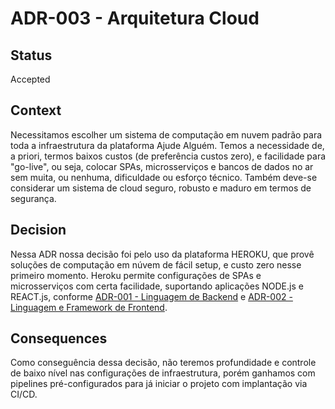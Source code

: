 # ADR-003 - Arquitetura Cloud 

## Status
Accepted

## Context
Necessitamos escolher um sistema de computação em nuvem padrão para toda a infraestrutura da plataforma Ajude Alguém. Temos a necessidade de, a priori, termos baixos custos (de preferência custos zero), e facilidade para "go-live", ou seja, colocar SPAs, microsserviços e bancos de dados no ar sem muita, ou nenhuma, dificuldade ou esforço técnico. Também deve-se considerar um sistema de cloud seguro, robusto e maduro em termos de segurança.

## Decision
Nessa ADR nossa decisão foi pelo uso da plataforma HEROKU, que provê soluções de computação em núvem de fácil setup, e custo zero nesse primeiro momento. Heroku permite configurações de SPAs e microsserviços com certa facilidade, suportando aplicações NODE.js e REACT.js, conforme [ADR-001 - Linguagem de Backend](adr-001--linguagem-backend.md) e [ADR-002 - Linguagem e Framework de Frontend](adr-002--linguagem-framework-frontend.md).

## Consequences
Como conseguência dessa decisão, não teremos profundidade e controle de baixo nível nas configurações de infraestrutura, porém ganhamos com pipelines pré-configurados para já iniciar o projeto com implantação via CI/CD.